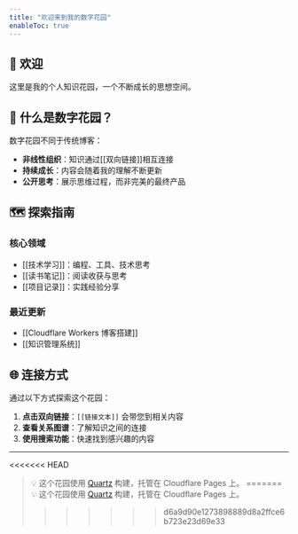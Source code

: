 ```yaml
---
title: "欢迎来到我的数字花园"
enableToc: true
---
```


## 👋 欢迎

这里是我的个人知识花园，一个不断成长的思想空间。

## 🌱 什么是数字花园？

数字花园不同于传统博客：
- **非线性组织**：知识通过[[双向链接]]相互连接
- **持续成长**：内容会随着我的理解不断更新
- **公开思考**：展示思维过程，而非完美的最终产品

## 🗺️ 探索指南

### 核心领域
- [[技术学习]]：编程、工具、技术思考
- [[读书笔记]]：阅读收获与思考
- [[项目记录]]：实践经验分享

### 最近更新
- [[Cloudflare Workers 博客搭建]]
- [[知识管理系统]]

## 🌐 连接方式

通过以下方式探索这个花园：
1. **点击双向链接**：`[[链接文本]]` 会带您到相关内容
2. **查看关系图谱**：了解知识之间的连接
3. **使用搜索功能**：快速找到感兴趣的内容

---

<<<<<<< HEAD
> 💡 这个花园使用 [Quartz](https://quartz.jzhao.xyz/) 构建，托管在 Cloudflare Pages 上。 
=======
> 💡 这个花园使用 [Quartz](https://quartz.jzhao.xyz/) 构建，托管在 Cloudflare Pages 上。
>>>>>>> d6a9d90e1273898889d8a2ffce6b723e23d69e33
